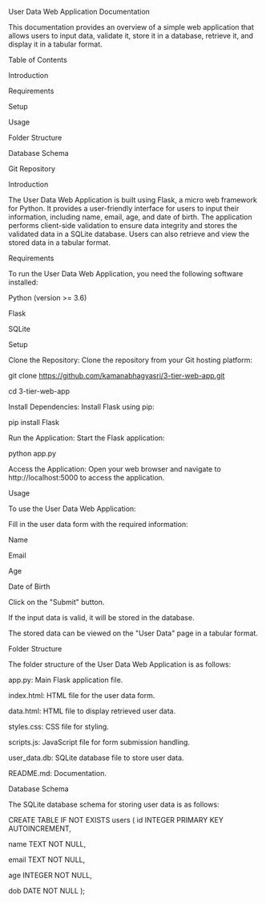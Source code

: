User Data Web Application Documentation

This documentation provides an overview of a simple web application that allows users to input data, validate it, store it in a database, retrieve it, and display it in a tabular format.

Table of Contents

Introduction

Requirements

Setup

Usage

Folder Structure

Database Schema

Git Repository

Introduction

The User Data Web Application is built using Flask, a micro web framework for Python. It provides a user-friendly interface for users to input their information, including name, email, age, and date of birth. The application performs client-side validation to ensure data integrity and stores the validated data in a SQLite database. Users can also retrieve and view the stored data in a tabular format.

Requirements

To run the User Data Web Application, you need the following software installed:

Python (version >= 3.6)

Flask

SQLite

Setup

Clone the Repository: Clone the repository from your Git hosting platform:

git clone https://github.com/kamanabhagyasri/3-tier-web-app.git

cd 3-tier-web-app

Install Dependencies: Install Flask using pip:

pip install Flask

Run the Application: Start the Flask application:

python app.py

Access the Application: Open your web browser and navigate to http://localhost:5000 to access the application.

Usage

To use the User Data Web Application:

Fill in the user data form with the required information:

Name

Email

Age

Date of Birth

Click on the "Submit" button.

If the input data is valid, it will be stored in the database.

The stored data can be viewed on the "User Data" page in a tabular format.

Folder Structure

The folder structure of the User Data Web Application is as follows:

app.py: Main Flask application file.

index.html: HTML file for the user data form.

data.html: HTML file to display retrieved user data.

styles.css: CSS file for styling.

scripts.js: JavaScript file for form submission handling.

user_data.db: SQLite database file to store user data.

README.md: Documentation.

Database Schema

The SQLite database schema for storing user data is as follows:

CREATE TABLE IF NOT EXISTS users ( id INTEGER PRIMARY KEY AUTOINCREMENT,

name TEXT NOT NULL,

email TEXT NOT NULL,

age INTEGER NOT NULL,

dob DATE NOT NULL
);